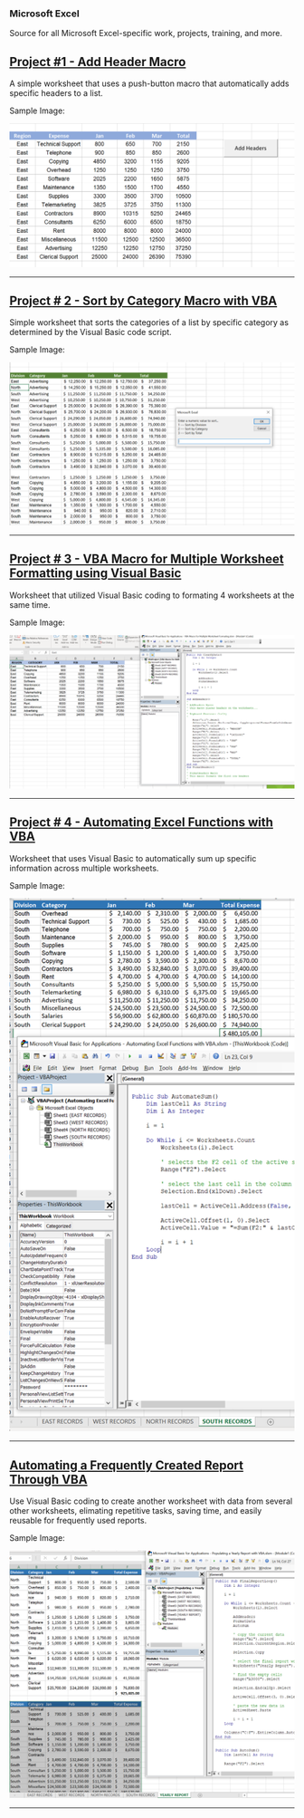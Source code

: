 ### Microsoft Excel

Source for all Microsoft Excel-specific work, projects, training, and more.

## [Project #1 - Add Header Macro](https://github.com/adam-patrick/Microsoft-Excel/blob/Training/AddHeader%20Macro.xlsm)

A simple worksheet that uses a push-button macro that automatically adds specific headers to a list.

Sample Image:

![AddHeaders Macro](https://github.com/adam-patrick/Microsoft-Excel/blob/images/push%20button%20macro.PNG "AH Macro")


***


## [Project # 2 - Sort by Category Macro with VBA](https://github.com/adam-patrick/Microsoft-Excel/blob/Training/Sort%20By%20Category%20Macro.xlsm)

Simple worksheet that sorts the categories of a list by specific category as determined by the Visual Basic code script.

Sample Image:

![Sort by Category](https://github.com/adam-patrick/Microsoft-Excel/blob/images/sory%20by%20category.PNG "Sort by Cat")


***


## [Project # 3 - VBA Macro for Multiple Worksheet Formatting using Visual Basic](https://github.com/adam-patrick/Microsoft-Excel/blob/Training/VBA%20Macro%20for%20Multiple%20Worksheet%20Formating.xlsm)

Worksheet that utilized Visual Basic coding to formating 4 worksheets at the same time.

Sample Image:

![VBA Multi](https://github.com/adam-patrick/Microsoft-Excel/blob/images/multi-worksheet%20formating.PNG "VBA Multi")


***


## [Project # 4 - Automating Excel Functions with VBA](https://github.com/adam-patrick/Microsoft-Excel/blob/Training/Automating%20Excel%20Functions%20with%20VBA.xlsm)

Worksheet that uses Visual Basic to automatically sum up specific information across multiple worksheets.

Sample Image:

![Auto Fun VBA](https://github.com/adam-patrick/Microsoft-Excel/blob/images/Automating%20Functions.PNG "Auto Fun VBA")


***


## [Automating a Frequently Created Report Through VBA](https://github.com/adam-patrick/Microsoft-Excel/blob/Training/Populating%20a%20Yearly%20Report%20with%20VBA.xlsm)

Use Visual Basic coding to create another worksheet with data from several other worksheets, elimating repetitive tasks, saving time, and easily reusable for frequently used reports.

Sample Image:

![Yearly Report](https://github.com/adam-patrick/Microsoft-Excel/blob/images/yearly%20report.PNG "Yearly Report")


***


